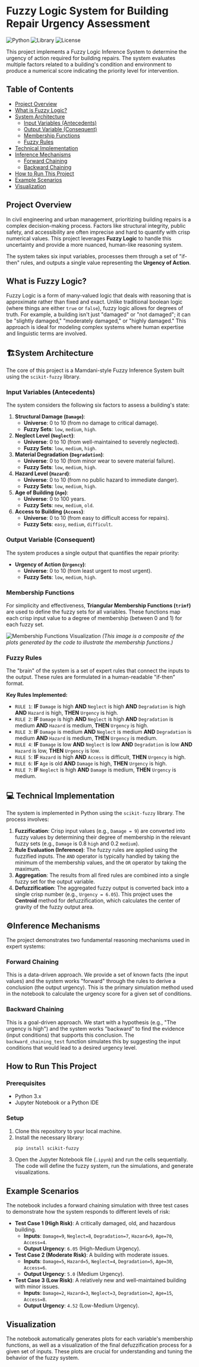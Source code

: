 # Fuzzy Logic System for Building Repair Urgency Assessment

![Python](https://img.shields.io/badge/Python-3.11-blue.svg)
![Library](https://img.shields.io/badge/Library-scikit--fuzzy-orange.svg)
![License](https://img.shields.io/badge/License-MIT-green.svg)

This project implements a Fuzzy Logic Inference System to determine the urgency of action required for building repairs. The system evaluates multiple factors related to a building's condition and environment to produce a numerical score indicating the priority level for intervention.

## Table of Contents
- [Project Overview](#-project-overview)
- [What is Fuzzy Logic?](#-what-is-fuzzy-logic)
- [System Architecture](#️-system-architecture)
  - [Input Variables (Antecedents)](#input-variables-antecedents)
  - [Output Variable (Consequent)](#output-variable-consequent)
  - [Membership Functions](#membership-functions)
  - [Fuzzy Rules](#fuzzy-rules)
- [Technical Implementation](#-technical-implementation)
- [Inference Mechanisms](#-inference-mechanisms)
  - [Forward Chaining](#forward-chaining)
  - [Backward Chaining](#backward-chaining)
- [How to Run This Project](#-how-to-run-this-project)
- [Example Scenarios](#-example-scenarios)
- [Visualization](#-visualization)

## Project Overview

In civil engineering and urban management, prioritizing building repairs is a complex decision-making process. Factors like structural integrity, public safety, and accessibility are often imprecise and hard to quantify with crisp numerical values. This project leverages **Fuzzy Logic** to handle this uncertainty and provide a more nuanced, human-like reasoning system.

The system takes six input variables, processes them through a set of "if-then" rules, and outputs a single value representing the **Urgency of Action**.

## What is Fuzzy Logic?

Fuzzy Logic is a form of many-valued logic that deals with reasoning that is approximate rather than fixed and exact. Unlike traditional boolean logic (where things are either `true` or `false`), fuzzy logic allows for degrees of truth. For example, a building isn't just "damaged" or "not damaged"; it can be "slightly damaged," "moderately damaged," or "highly damaged." This approach is ideal for modeling complex systems where human expertise and linguistic terms are involved.

## 🏗System Architecture

The core of this project is a Mamdani-style Fuzzy Inference System built using the `scikit-fuzzy` library.

### Input Variables (Antecedents)

The system considers the following six factors to assess a building's state:
1.  **Structural Damage (`Damage`)**:
    -   **Universe**: 0 to 10 (from no damage to critical damage).
    -   **Fuzzy Sets**: `low`, `medium`, `high`.
2.  **Neglect Level (`Neglect`)**:
    -   **Universe**: 0 to 10 (from well-maintained to severely neglected).
    -   **Fuzzy Sets**: `low`, `medium`, `high`.
3.  **Material Degradation (`Degradation`)**:
    -   **Universe**: 0 to 10 (from minor wear to severe material failure).
    -   **Fuzzy Sets**: `low`, `medium`, `high`.
4.  **Hazard Level (`Hazard`)**:
    -   **Universe**: 0 to 10 (from no public hazard to immediate danger).
    -   **Fuzzy Sets**: `low`, `medium`, `high`.
5.  **Age of Building (`Age`)**:
    -   **Universe**: 0 to 100 years.
    -   **Fuzzy Sets**: `new`, `medium`, `old`.
6.  **Access to Building (`Access`)**:
    -   **Universe**: 0 to 10 (from easy to difficult access for repairs).
    -   **Fuzzy Sets**: `easy`, `medium`, `difficult`.

### Output Variable (Consequent)

The system produces a single output that quantifies the repair priority:
-   **Urgency of Action (`Urgency`)**:
    -   **Universe**: 0 to 10 (from least urgent to most urgent).
    -   **Fuzzy Sets**: `low`, `medium`, `high`.

### Membership Functions

For simplicity and effectiveness, **Triangular Membership Functions (`trimf`)** are used to define the fuzzy sets for all variables. These functions map each crisp input value to a degree of membership (between 0 and 1) for each fuzzy set.

![Membership Functions Visualization](images/membership_functions.png)
*(This image is a composite of the plots generated by the code to illustrate the membership functions.)*

### Fuzzy Rules

The "brain" of the system is a set of expert rules that connect the inputs to the output. These rules are formulated in a human-readable "if-then" format.

**Key Rules Implemented:**
-   `RULE 1`: **IF** `Damage` is high **AND** `Neglect` is high **AND** `Degradation` is high **AND** `Hazard` is high, **THEN** `Urgency` is high.
-   `RULE 2`: **IF** `Damage` is high **AND** `Neglect` is high **AND** `Degradation` is medium **AND** `Hazard` is medium, **THEN** `Urgency` is high.
-   `RULE 3`: **IF** `Damage` is medium **AND** `Neglect` is medium **AND** `Degradation` is medium **AND** `Hazard` is medium, **THEN** `Urgency` is medium.
-   `RULE 4`: **IF** `Damage` is low **AND** `Neglect` is low **AND** `Degradation` is low **AND** `Hazard` is low, **THEN** `Urgency` is low.
-   `RULE 5`: **IF** `Hazard` is high **AND** `Access` is difficult, **THEN** `Urgency` is high.
-   `RULE 6`: **IF** `Age` is old **AND** `Damage` is high, **THEN** `Urgency` is high.
-   `RULE 7`: **IF** `Neglect` is high **AND** `Damage` is medium, **THEN** `Urgency` is medium.

## 💻 Technical Implementation

The system is implemented in Python using the `scikit-fuzzy` library. The process involves:
1.  **Fuzzification**: Crisp input values (e.g., `Damage = 9`) are converted into fuzzy values by determining their degree of membership in the relevant fuzzy sets (e.g., `Damage` is 0.8 `high` and 0.2 `medium`).
2.  **Rule Evaluation (Inference)**: The fuzzy rules are applied using the fuzzified inputs. The `AND` operator is typically handled by taking the minimum of the membership values, and the `OR` operator by taking the maximum.
3.  **Aggregation**: The results from all fired rules are combined into a single fuzzy set for the output variable.
4.  **Defuzzification**: The aggregated fuzzy output is converted back into a single crisp number (e.g., `Urgency = 6.05`). This project uses the **Centroid** method for defuzzification, which calculates the center of gravity of the fuzzy output area.

## ⚙Inference Mechanisms

The project demonstrates two fundamental reasoning mechanisms used in expert systems:

### Forward Chaining
This is a data-driven approach. We provide a set of known facts (the input values) and the system works "forward" through the rules to derive a conclusion (the output urgency). This is the primary simulation method used in the notebook to calculate the urgency score for a given set of conditions.

### Backward Chaining
This is a goal-driven approach. We start with a hypothesis (e.g., "The urgency is high") and the system works "backward" to find the evidence (input conditions) that supports this conclusion. The `backward_chaining_test` function simulates this by suggesting the input conditions that would lead to a desired urgency level.

## How to Run This Project

### Prerequisites
- Python 3.x
- Jupyter Notebook or a Python IDE

### Setup
1. Clone this repository to your local machine.
2. Install the necessary library:
   ```bash
   pip install scikit-fuzzy
   ```
3. Open the Jupyter Notebook file (`.ipynb`) and run the cells sequentially. The code will define the fuzzy system, run the simulations, and generate visualizations.

##  Example Scenarios

The notebook includes a forward chaining simulation with three test cases to demonstrate how the system responds to different levels of risk:
-   **Test Case 1 (High Risk)**: A critically damaged, old, and hazardous building.
    -   **Inputs**: `Damage=9`, `Neglect=8`, `Degradation=7`, `Hazard=9`, `Age=70`, `Access=4`.
    -   **Output Urgency**: `6.05` (High-Medium Urgency).
-   **Test Case 2 (Moderate Risk)**: A building with moderate issues.
    -   **Inputs**: `Damage=5`, `Hazard=5`, `Neglect=4`, `Degradation=5`, `Age=30`, `Access=6`.
    -   **Output Urgency**: `5.0` (Medium Urgency).
-   **Test Case 3 (Low Risk)**: A relatively new and well-maintained building with minor issues.
    -   **Inputs**: `Damage=2`, `Hazard=3`, `Neglect=3`, `Degradation=2`, `Age=15`, `Access=8`.
    -   **Output Urgency**: `4.52` (Low-Medium Urgency).

## Visualization
The notebook automatically generates plots for each variable's membership functions, as well as a visualization of the final defuzzification process for a given set of inputs. These plots are crucial for understanding and tuning the behavior of the fuzzy system.
